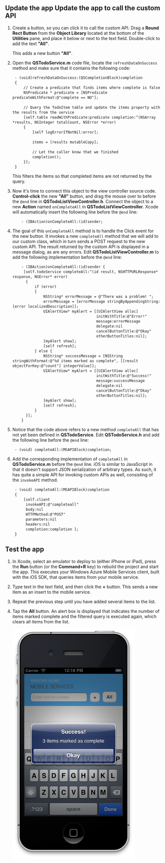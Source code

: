 
<h2><a name="update-app"></a><span class="short-header">Update the app </span>Update the app to call the custom API</h2>

1. Create a button, so you can click it to call the custom API. Drag a **Round Rect Button** from the **Object Library** located at the bottom of the **Utilities** pane, and place it below or next to the text field. Double-click to add the text **"All"**. 

	This adds a new button **"All"**.

2. Open the **QSTodoService.m** code file, locate the `refreshDataOnSuccess` method and make sure that it contains the following code:

		- (void)refreshDataOnSuccess:(QSCompletionBlock)completion
		{		   
		    // Create a predicate that finds items where complete is false
		    NSPredicate * predicate = [NSPredicate predicateWithFormat:@"complete == NO"];
		    
		    // Query the TodoItem table and update the items property with the results from the service
		    [self.table readWithPredicate:predicate completion:^(NSArray *results, NSInteger totalCount, NSError *error)
		    {
		        [self logErrorIfNotNil:error];
		        
		        items = [results mutableCopy];
		        
		        // Let the caller know that we finished
		        completion();
		    }];		    		    		    
		}

	This filters the items so that completed items are not returned by the query.

3. Now it's time to connect this object to the view controller source code. **Control-click** the new **"All"** button, and drag the mouse over to before the `@end` line in **QSTodoListViewController.h**. Connect the object to a new **Action** named `onCompleteAll` in **QSTodoListViewController**. Xcode will automatically insert the following line before the `@end` line:

		   - (IBAction)onCompleteAll:(id)sender;

4. The goal of this `onCompleteAll` method is to handle the Click event for the new button. It invokes a new `completeAll` method that we will add to our custom class, which in turn sends a POST request to the new custom API. The result returned by the custom API is displayed in a message dialog, as are any errors. Edit **QSTodoListViewController.m** to add the following implementation before the `@end` line:

		   - (IBAction)onCompleteAll:(id)sender {
		    [self.todoService completeAll:^(id result, NSHTTPURLResponse* response, NSError* error)
		     {
		         if (error)
		         {
		             NSString* errorMessage = @"There was a problem! ";
		             errorMessage = [errorMessage stringByAppendingString:[error localizedDescription]];
		             UIAlertView* myAlert = [[UIAlertView alloc]
		                                     initWithTitle:@"Error!"
		                                     message:errorMessage
		                                     delegate:nil
		                                     cancelButtonTitle:@"Okay"
		                                     otherButtonTitles:nil];
		             [myAlert show];
		             [self refresh];
		         } else {
		             NSString* successMessage = [NSString stringWithFormat:@"%d items marked as complete", [[result objectForKey:@"count"] integerValue]];					 
		             UIAlertView* myAlert = [[UIAlertView alloc]
		                                     initWithTitle:@"Success!"
		                                     message:successMessage
		                                     delegate:nil
		                                     cancelButtonTitle:@"Okay"
		                                     otherButtonTitles:nil];
		             [myAlert show];
		             [self refresh];
		         }
		     }];
  		   }

5. Notice that the code above refers to a new method `completeAll` that has not yet been defined in **QSTodoService**. Edit **QSTodoService.h** and add the following line before the `@end` line:

		- (void) completeAll:(MSAPIBlock)completion;

6. Add the corresponding implementation of `completeAll` in **QSTodoService.m** before the `@end` line. iOS is similar to JavaScript in that it doesn't support JSON serialization of arbitrary types. As such, it has quite a simple API for invoking custom APIs as well, consisting of the `invokeAPI` method. 

		- (void) completeAll:(MSAPIBlock)completion
		{
		    [self.client
		     invokeAPI:@"completeall"
		     body:nil
		     HTTPMethod:@"POST"
		     parameters:nil
		     headers:nil
		     completion:completion ];
		}

## <a name="test-app"></a>Test the app

1. In Xcode, select an emulator to deploy to (either iPhone or iPad), press the **Run** button (or the **Command+R** key) to rebuild the project and start the app. This executes your Windows Azure Mobile Services client, built with the iOS SDK, that queries items from your mobile service.

2. Type text in the text field, and then click the **+** button. This sends a new item as an insert to the mobile service.

3. Repeat the previous step until you have added several items to the list.

4. Tap the **All** button. An alert box is displayed that indicates the number of items marked complete and the filtered query is executed again, which clears all items from the list.

  	![](./media/mobile-services-ios-call-custom-api/mobile-custom-api-ios-completed.png)

